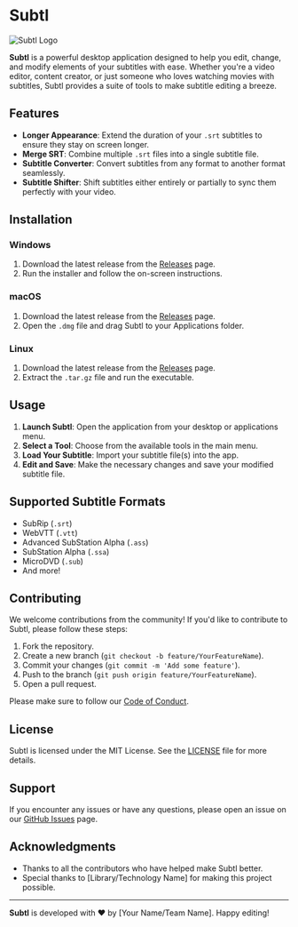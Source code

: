 # Subtl

![Subtl Logo](https://via.placeholder.com/150) <!-- Replace with your logo -->

**Subtl** is a powerful desktop application designed to help you edit, change, and modify elements of your subtitles with ease. Whether you're a video editor, content creator, or just someone who loves watching movies with subtitles, Subtl provides a suite of tools to make subtitle editing a breeze.

## Features

- **Longer Appearance**: Extend the duration of your `.srt` subtitles to ensure they stay on screen longer.
- **Merge SRT**: Combine multiple `.srt` files into a single subtitle file.
- **Subtitle Converter**: Convert subtitles from any format to another format seamlessly.
- **Subtitle Shifter**: Shift subtitles either entirely or partially to sync them perfectly with your video.

## Installation

### Windows
1. Download the latest release from the [Releases](https://github.com/yourusername/Subtl/releases) page.
2. Run the installer and follow the on-screen instructions.

### macOS
1. Download the latest release from the [Releases](https://github.com/yourusername/Subtl/releases) page.
2. Open the `.dmg` file and drag Subtl to your Applications folder.

### Linux
1. Download the latest release from the [Releases](https://github.com/yourusername/Subtl/releases) page.
2. Extract the `.tar.gz` file and run the executable.

## Usage

1. **Launch Subtl**: Open the application from your desktop or applications menu.
2. **Select a Tool**: Choose from the available tools in the main menu.
3. **Load Your Subtitle**: Import your subtitle file(s) into the app.
4. **Edit and Save**: Make the necessary changes and save your modified subtitle file.

## Supported Subtitle Formats

- SubRip (`.srt`)
- WebVTT (`.vtt`)
- Advanced SubStation Alpha (`.ass`)
- SubStation Alpha (`.ssa`)
- MicroDVD (`.sub`)
- And more!

## Contributing

We welcome contributions from the community! If you'd like to contribute to Subtl, please follow these steps:

1. Fork the repository.
2. Create a new branch (`git checkout -b feature/YourFeatureName`).
3. Commit your changes (`git commit -m 'Add some feature'`).
4. Push to the branch (`git push origin feature/YourFeatureName`).
5. Open a pull request.

Please make sure to follow our [Code of Conduct](CODE_OF_CONDUCT.md).

## License

Subtl is licensed under the MIT License. See the [LICENSE](LICENSE) file for more details.

## Support

If you encounter any issues or have any questions, please open an issue on our [GitHub Issues](https://github.com/yourusername/Subtl/issues) page.

## Acknowledgments

- Thanks to all the contributors who have helped make Subtl better.
- Special thanks to [Library/Technology Name] for making this project possible.

---

**Subtl** is developed with ❤️ by [Your Name/Team Name]. Happy editing!
